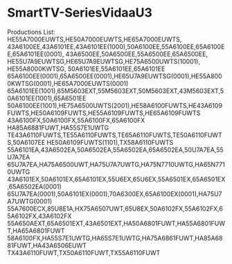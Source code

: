 # SmartTV-SeriesVidaaU3
Productions List:
HE55A7000EUWTS,HE50A7000EUWTS,HE65A7000EUWTS,
43A6100EE,43A6101EE,43A6101EE(1000),50A6100EE,55A6100EE,65A6100EE,65A6101EE(0001),
43A6500EE,50A6500EE,55A6500EE,65A6500EE,
HE55U7A9EUWTSG,HE65U7A9EUWTSG,HE75A6500UWTS(10001),
HE55A8000KWTSG,
50A6101EE,55A6101EE,65A6101EE
65A6100EE(0001),65A6500EE(0001),HE65U7A9EUWTSG(0001),HE55A8000KWTSG(0001),HE65A7000EUWTS(0001)
65A6101EE(1001),65M5603EXT,55M5603EXT,50M5603EXT,43M5603EXT,50A6101EE(1001),65A6501EE
50A6100EE(1001),HE75A6500UWTS(2001),HE58A6100FUWTS,HE43A6109FUWTS,HE50A6109FUWTS,HE55A6109FUWTS,HE65A6109FUWTS
43A6100FX,50A6100FX,55A6100FX,65A6100FX
HA85A6881FUWT,HA55S7E1UWTG
TE43A6110FUWTS,TE55A6110FUWTS,TE65A6110FUWTS,TE50A6110FUWTS,50A6107EE
HE50A6109FUWTS(1101),TX58A6110FUWTS
55A6101EA,43A6502EA,50A6502EA,55A6502EA,65A6502EA,50U7A7EA,55U7A7EA
65U7A7EA,HA75A6500UWT,HA75U7A7UWTG,HA75N7710UWTG,HA65N7710UWTG
43A6101EX,50A6101EX,65A6101EX,55U6EX,65U6EX,55A6501EX,65A6501EX,65A6502EA(0001)
65U7A7EA(0001),50A6101EX(0001),70A6300EX,65A6100EX(0001),HA75U7A7UWTG(0001)
55A7600ECX,85U8E1A,HX75A6507UWT,65U8EX,50A6102FX,55A6102FX,65A6102FX,43A6102FX
55A650AEXT,65A6501EXT,43A6501EXT,HA50A6801FUWT,HA55A6801FUWT,HA65A6801FUWT
58A6100FX,HA55S7E1UWTG,HA65S7E1UWTG,HA75A6861FUWT,HA85A6881FUWT,HA43A6506EUWT
TX43A6110FUWT,TX50A6110FUWT,TX55A6110FUWT
